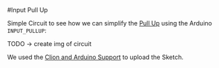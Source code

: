 #Input Pull Up

Simple Circuit to see how we can simplify the [Pull Up]() using the Arduino `INPUT_PULLUP`:

TODO -> create img of circuit 


We used the [Clion and Arduino Support](https://github.com/robsonoduarte/learn-arduino/tree/master/clion-arduino/example) to upload the Sketch.
